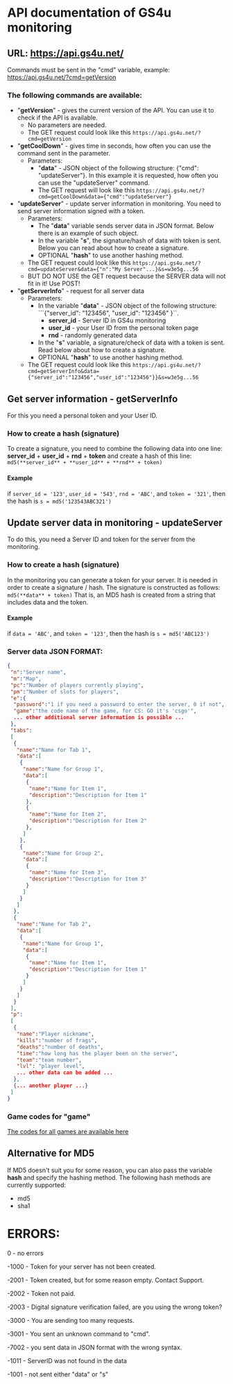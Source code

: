 # API documentation of GS4u monitoring

## URL: https://api.gs4u.net/
Commands must be sent in the "cmd" variable, example: https://api.gs4u.net/?cmd=getVersion

### The following commands are available:
* "**getVersion**" - gives the current version of the API. You can use it to check if the API is available.
  * No parameters are needed.
  * The GET request could look like this ```https://api.gs4u.net/?cmd=getVersion```
* "**getCoolDown**" - gives time in seconds, how often you can use the command sent in the parameter.
  * Parameters:
    * "**data**" - JSON object of the following structure: {"cmd": "updateServer"}. In this example it is requested, 
      how often you can use the "updateServer" command.
    * The GET request will look like this ```https://api.gs4u.net/?cmd=getCoolDown&data={"cmd":"updateServer"}```
* "**updateServer**" - update server information in monitoring. You need to send server information signed with a token. 
  * Parameters:
    * The "**data**" variable sends server data in JSON format. Below there is an example of such object.
    * In the variable "**s**", the signature/hash of data with token is sent. Below you can read about how to create a signature.
    * OPTIONAL "**hash**" to use another hashing method.
  * The GET request could look like this ```https://api.gs4u.net/?cmd=updateServer&data={"n":"My Server"...}&s=w3e5g...56```
  * BUT DO NOT USE the GET request because the SERVER data will not fit in it! Use POST!
* "**getServerInfo**" - request for all server data
  * Parameters:
    * In the variable "**data**" - JSON object of the following structure: ```{"server_id": "123456", "user_id": "123456" }``.
      * **server_id** - Server ID in GS4u monitoring
      * **user_id** - your User ID from the personal token page
      * **rnd** - randomly generated data
    * In the "**s**" variable, a signature/check of data with a token is sent. Read below about how to create a signature.
    * OPTIONAL "**hash**" to use another hashing method.
  * The GET request could look like this ```https://api.gs4u.net/?cmd=getServerInfo&data={"server_id":"123456","user_id":"123456"}}&s=w3e5g...56```

## Get server information - getServerInfo
For this you need a personal token and your User ID.

### How to create a hash (signature)
To create a signature, you need to combine the following data into one line:
**server_id** + **user_id** + **rnd** + **token**
and create a hash of this line: ```md5(**server_id** + **user_id** + **rnd** + token)```
#### Example
if ```server_id = '123'```, ```user_id = '543'```, ```rnd = 'ABC'```, and ```token = '321'```, then the hash is ```s = md5('123543ABC321')```


## Update server data in monitoring - updateServer
To do this, you need a Server ID and token for the server from the monitoring.

### How to create a hash (signature)
In the monitoring you can generate a token for your server. 
It is needed in order to create a signature / hash.
The signature is constructed as follows: ```md5(**data** + token)```
That is, an MD5 hash is created from a string that includes data and the token.
#### Example
if ```data = 'ABC'```, and ```token = '123'```, then the hash is ```s = md5('ABC123')```

### Server data JSON FORMAT:
```json
{
 "n":"Server name",
 "m":"Map",
 "pc":"Number of players currently playing",
 "pm":"Number of slots for players",
 "e":{
  "password":"1 if you need a password to enter the server, 0 if not",
  "game":"the code name of the game, for CS: GO it's 'csgo'",
  ... other additional server information is possible ...
 },
 "tabs":
 [
  {
   "name":"Name for Tab 1",
   "data":[
    {
     "name":"Name for Group 1",
     "data":[
      {
       "name":"Name for Item 1",
       "description":"Description for Item 1"
      },
      {
       "name":"Name for Item 2",
       "description":"Description for Item 2"
      },
     ]
    },
    {
     "name":"Name for Group 2",
     "data":[
      {
       "name":"Name for Item 3",
       "description":"Description for Item 3"
      }
     ]
    }
   ]
  },
  {
   "name":"Name for Tab 2",
   "data":[
    {
     "name":"Name for Group 1",
     "data":[
      {
       "name":"Name for Item 1",
       "description":"Description for Item 1"
      }
     ]
    }
   ]
  }
 ],
 "p":
 [
  {
   "name":"Player nickname",
   "kills":"number of frags",
   "deaths":"number of deaths",
   "time":"how long has the player been on the server",
   "team":"team number",
   "lvl": "player level",
   ... other data can be added ...
  },
  {... another player ...}
 ]
}
```

### Game codes for "game"
[The codes for all games are available here](README_GAMES.md)

## Alternative for MD5
If MD5 doesn't suit you for some reason, you can also pass the variable **hash** and specify the hashing method.
The following hash methods are currently supported:
* md5
* sha1

# ERRORS:
0 - no errors

-1000 - Token for your server has not been created.

-2001 - Token created, but for some reason empty. Contact Support.

-2002 - Token not paid.

-2003 - Digital signature verification failed, are you using the wrong token?

-3000 - You are sending too many requests.

-3001 - You sent an unknown command to "cmd".

-7002 - you sent data in JSON format with the wrong syntax.

-1011 - ServerID was not found in the data

-1001 - not sent either "data" or "s"
